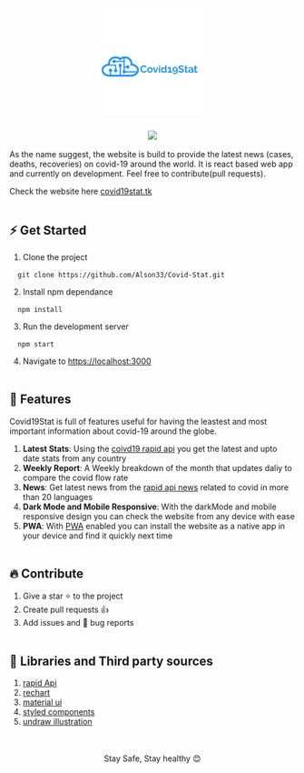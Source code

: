 <p align="center">
  <img src="https://github.com/Alson33/Covid-Stat/blob/master/public/assets/co-icon-big.png" width="200" alt="logo" />
</p>

<p align="center">
  <a href="https://app.netlify.com/sites/covid19-around/deploys">
    <img src="https://api.netlify.com/api/v1/badges/b64967ed-52a6-44aa-aaaa-e0272843833a/deploy-status" />
  </a>

</p>  
  
As the name suggest, the website is build to provide the latest news (cases, deaths, recoveries) on
covid-19 around the world.
It is react based web app and currently on development. Feel free to contribute(pull requests).

Check the website here [covid19stat.tk](https://covid19-around.netlify.app)
<br /><br />

## ⚡ Get Started

1. Clone the project
```
  git clone https://github.com/Alson33/Covid-Stat.git
```
2. Install npm dependance
```
  npm install
```
3. Run the development server
```
  npm start
```
4. Navigate to [https://localhost:3000](https://localhost:3000)
<br /><br />

## 💎 Features

Covid19Stat is full of features useful for having the leastest and most important information about covid-19 around the globe.

1. __Latest Stats__: Using the [coivd19 rapid api](https://rapidapi.com/api-sports/api/covid-193/) you get the latest and upto date stats from any country
2. __Weekly Report__: A Weekly breakdown of the month that updates daliy to compare the covid flow rate
3. __News__: Get latest news from the [rapid api news](https://rapidapi.com/newscatcher-api-newscatcher-api-default/api/free-news/) related to covid in more than 20 languages
4. __Dark Mode and Mobile Responsive__: With the darkMode and mobile responsive design you can check the website from any device with ease
5. __PWA__: With [PWA](https://web.dev/progressive-web-apps/) enabled you can install the website as a native app in your device and find it quickly next time 
<br /><br />

## 🔥 Contribute

1. Give a star ⭐ to the project
2. Create pull requests 👍
3. Add issues and 🐛 bug reports 
<br /><br />

## 📖 Libraries and Third party sources

1. [rapid Api](https://rapidapi.com/)
1. [rechart](https://recharts.org/en-US/)
2. [material ui](https://material-ui.com/)
3. [styled components](https://styled-components.com/)
4. [undraw illustration](https://undraw.co/illustrations)
<br /><br /><br />

<p align="center">Stay Safe, Stay healthy 😊</h1>

